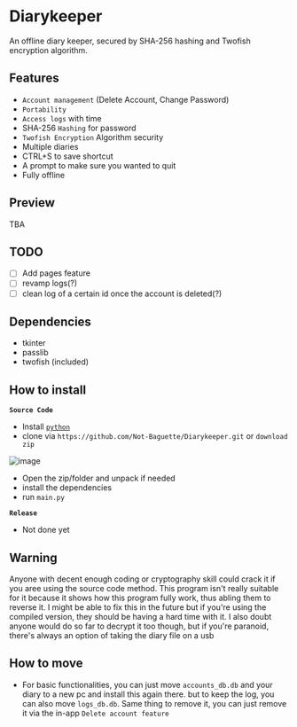 # Diarykeeper
An offline diary keeper, secured by SHA-256 hashing and Twofish encryption algorithm.

## Features
- `Account management` (Delete Account, Change Password)
- `Portability`
- `Access logs` with time
- SHA-256 `Hashing` for password
- `Twofish Encryption` Algorithm security
- Multiple diaries
- CTRL+S to save shortcut
- A prompt to make sure you wanted to quit
- Fully offline

## Preview
TBA

## TODO
- [ ] Add pages feature
- [ ] revamp logs(?)
- [ ] clean log of a certain id once the account is deleted(?)

## Dependencies
- tkinter
- passlib
- twofish (included)

## How to install
**`Source Code`**
- Install [`python`](https://www.python.org/downloads/)
- clone via `https://github.com/Not-Baguette/Diarykeeper.git` or `download zip`

![image](https://user-images.githubusercontent.com/94969176/210039816-198fdf21-a270-4ccd-aaf8-62fa8e3e2901.png)

- Open the zip/folder and unpack if needed
- install the dependencies
- run `main.py`

**`Release`**
- Not done yet


## Warning
Anyone with decent enough coding or cryptography skill could crack it if you aree using the source code method. This program isn't really suitable for it because it shows how this program fully work, thus abling them to reverse it. I might be able to fix this in the future but if you're using the compiled version, they should be having a hard time with it. I also doubt anyone would do so far to decrypt it too though, but if you're paranoid, there's always an option of taking the diary file on a usb

## How to move
- For basic functionalities, you can just move `accounts_db.db` and your diary to a new pc and install this again there. but to keep the log, you can also move `logs_db.db`. Same thing to remove it, you can just remove it via the in-app `Delete account feature`
